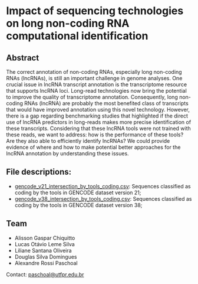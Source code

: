 # Impact of sequencing technologies on long non-coding RNA computational identification

## Abstract

The correct annotation of non-coding RNAs, especially long non-coding RNAs (lncRNAs), is still an important challenge in genome analyses. One crucial issue in lncRNA transcript annotation is the transcriptome resource that supports lncRNA loci. Long-read technologies now bring the potential to improve the quality of transcriptome annotation. Consequently, long non-coding RNAs (lncRNA) are probably the most benefited class of transcripts that would have improved annotation using this novel technology. However, there is a gap regarding benchmarking studies that highlighted if the direct use of lncRNA predictors in long-reads makes more precise identification of these transcripts. Considering that these lncRNA tools were not trained with these reads, we want to address: how is the performance of these tools? Are they also able to efficiently identify lncRNAs? We could provide evidence of where and how to make potential better approaches for the lncRNA annotation by understanding these issues.

## File descriptions:

- [gencode_v21_intersection_by_tools_coding.csv](https://github.com/alerpaschoal/Benchmarking-HTS-LncRNAs-Tools/raw/master/gencode_v21_intersection_by_tools_coding.csv): Sequences classified as coding by the tools in GENCODE dataset version 21;
- [gencode_v38_intersection_by_tools_coding.csv](https://github.com/alerpaschoal/Benchmarking-HTS-LncRNAs-Tools/raw/master/gencode_v38_intersection_by_tools_coding.csv): Sequences classified as coding by the tools in GENCODE dataset version 38;

## Team

- Alisson Gaspar Chiquitto
- Lucas Otávio Leme Silva
- Liliane Santana Oliveira
- Douglas Silva Domingues
- Alexandre Rossi Paschoal

Contact: paschoal@utfpr.edu.br
